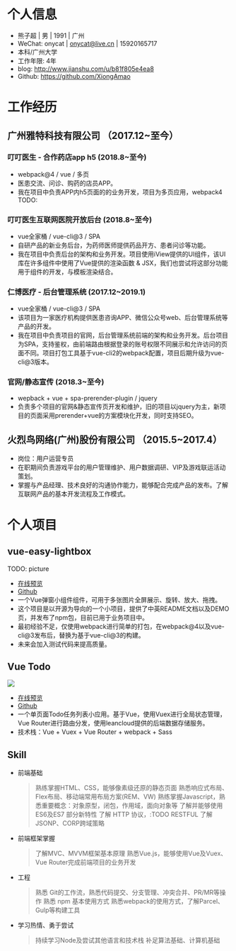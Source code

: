 
# 个人信息

- 熊子超 | 男 | 1991 | 广州
- WeChat: onycat | onycat@live.cn | 15920165717
- 本科/广州大学
- 工作年限: 4年
- blog: http://www.jianshu.com/u/b81f805e4ea8
- Github: https://github.com/XiongAmao

# 工作经历

## 广州雅特科技有限公司 （2017.12~至今）

### 叮叮医生 - 合作药店app h5 (2018.8~至今)

- webpack@4 / vue / 多页
- 医患交流、问诊、购药的店员APP。
- 我在项目中负责APP内h5页面的的业务开发，项目为多页应用，webpack4 TODO:

### 叮叮医生互联网医院开放后台 (2018.8~至今)

- vue全家桶 / vue-cli@3 / SPA
- 自研产品的新业务后台，为药师医师提供药品开方、患者问诊等功能。
- 我在项目中负责后台的架构和业务开发。项目使用iView提供的UI组件，该UI库在许多组件中使用了Vue提供的渲染函数 & JSX，我们也尝试将这部分功能用于组件的开发，与模板渲染结合。

### 仁博医疗 - 后台管理系统 (2017.12~2019.1)

- vue全家桶 / vue-cli@3 / SPA
- 该项目为一家医疗机构提供医患咨询APP、微信公众号web、后台管理系统等产品的开发。
- 我在项目中负责项目的官网，后台管理系统前端的架构和业务开发。后台项目为SPA，支持鉴权，由前端路由根据登录的账号权限不同展示和允许访问的页面不同。项目打包工具基于vue-cli2的webpack配置，项目后期升级为vue-cli@3版本。

### 官网/静态宣传 (2018.3~至今)

- wepback + vue + spa-prerender-plugin / jquery
- 负责多个项目的官网&静态宣传页开发和维护，旧的项目以jquery为主，新项目的页面采用prerender+vue的方案模块化开发，同时支持SEO。

## 火烈鸟网络(广州)股份有限公司 （2015.5~2017.4）

- 岗位：用户运营专员
- 在职期间负责游戏平台的用户管理维护、用户数据调研、VIP及游戏联运活动策划。
- 掌握与产品经理、技术良好的沟通协作能力，能够配合完成产品的发布。了解互联网产品的基本开发流程及工作模式。

# 个人项目

## vue-easy-lightbox

TODO: picture

- [在线预览](https://onycat.com/vue-easy-lightbox/)
- [Github](https://github.com/XiongAmao/vue-easy-lightbox)
- 一个Vue弹窗小组件组件，可用于多张图片全屏展示、旋转、放大、拖拽。
- 这个项目是以开源为导向的一个小项目，提供了中英README文档以及DEMO页，并发布了npm包，目前已用于业务项目中。
- 最初经验不足，仅使用webpack进行简单的打包，在webpack@4以及vue-cli@3发布后，替换为基于vue-cli@3的构建。
- 未来会加入测试代码来提高质量。

## Vue Todo

![](https://xiongamao.github.io/Resume/images/cover/vue-todo-1.jpg)

- [在线预览](https://xiongamao.github.io/Vue-todolist-demo/dist/)
- [Github](https://github.com/XiongAmao/Vue-todolist-demo/)
- 一个单页面Todo任务列表小应用。基于Vue，使用Vuex进行全局状态管理，Vue Router进行路由分发，使用leancloud提供的后端数据存储服务。
- 技术栈：Vue + Vuex + Vue Router + webpack + Sass

## Skill

- 前端基础
    > 熟练掌握HTML、CSS，能够像素级还原的静态页面
    > 熟悉响应式布局、Flex布局、移动端常用布局方案(REM、VW)
    > 熟练掌握Javascript，熟悉重要概念：对象原型，闭包，作用域，面向对象等
    > 了解并能够使用 ES6及ES7 部分新特性
    > 了解 HTTP 协议，:TODO RESTFUL
    > 了解 JSONP、CORP跨域策略

- 前端框架掌握
    > 了解MVC、MVVM框架基本原理
    > 熟悉Vue.js，能够使用Vue及Vuex、Vue Router完成前端项目的业务开发

- 工程
    > 熟悉 Git的工作流，熟悉代码提交、分支管理、冲突合并、PR/MR等操作
    > 熟悉 npm 基本使用方式
    > 熟悉webpack的使用方式，了解Parcel、Gulp等构建工具

- 学习热情、勇于尝试
    > 持续学习Node及尝试其他语言和技术栈
    > 补足算法基础、计算机基础



